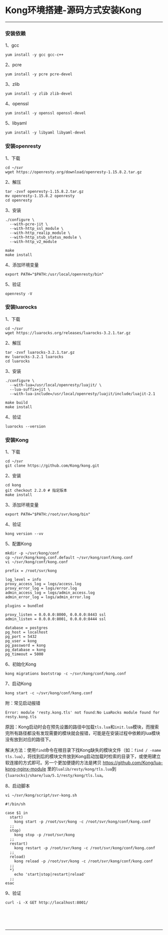 # Kong环境搭建-源码方式安装Kong

---

### 安装依赖

1、gcc

~~~shell
yum install -y gcc gcc-c++
~~~

2、pcre

~~~shell
yum install -y pcre pcre-devel
~~~

3、zlib

~~~shell
yum install -y zlib zlib-devel
~~~

4、openssl

~~~shell
yum install -y openssl openssl-devel
~~~

5、libyaml

~~~shell
yum install -y libyaml libyaml-devel
~~~

### 安装openresty

1、下载

~~~shell
cd ~/svr
wget https://openresty.org/download/openresty-1.15.8.2.tar.gz
~~~

2、解压

~~~shell
tar -zvxf openresty-1.15.8.2.tar.gz
mv openresty-1.15.8.2 openresty
cd openresty
~~~

3、安装

~~~shell
./configure \
  --with-pcre-jit \
  --with-http_ssl_module \
  --with-http_realip_module \
  --with-http_stub_status_module \
  --with-http_v2_module

make
make install
~~~

4、添加环境变量

~~~shell
export PATH="$PATH:/usr/local/openresty/bin"
~~~

5、验证

~~~shell
openresty -V
~~~

### 安装luarocks

1、下载

~~~shell
cd ~/svr
wget https://luarocks.org/releases/luarocks-3.2.1.tar.gz
~~~

2、解压

~~~shell
tar -zvxf luarocks-3.2.1.tar.gz
mv luarocks-3.2.1 luarocks
cd luarocks
~~~

3、安装

~~~shell
./configure \
  --with-lua=/usr/local/openresty/luajit/ \
  --lua-suffix=jit \
  --with-lua-include=/usr/local/openresty/luajit/include/luajit-2.1

make build
make install
~~~

4、验证

~~~shell
luarocks --version
~~~

### 安装Kong

1、下载

~~~shell
cd ~/svr
git clone https://github.com/Kong/kong.git
~~~

2、安装

~~~shell
cd kong
git checkout 2.2.0 # 指定版本
make install
~~~

3、添加环境变量

~~~shell
export PATH="$PATH:/root/svr/kong/bin"
~~~

4、验证

~~~shell
kong version --vv
~~~

5、配置Kong

~~~shell
mkdir -p ~/svr/kong/conf
cp ~/svr/kong/kong.conf.default ~/svr/kong/conf/kong.conf
vi ~/svr/kong/conf/kong.conf
~~~

~~~plaintext
prefix = /root/svr/kong

log_level = info
proxy_access_log = logs/access.log
proxy_error_log = logs/error.log
admin_access_log = logs/admin_access.log
admin_error_log = logs/admin_error.log

plugins = bundled

proxy_listen = 0.0.0.0:8000, 0.0.0.0:8443 ssl
admin_listen = 0.0.0.0:8001, 0.0.0.0:8444 ssl

database = postgres
pg_host = localhost
pg_port = 5432
pg_user = kong
pg_password = kong
pg_database = kong
pg_timeout = 5000
~~~

6、初始化Kong

~~~shell
kong migrations bootstrap -c ~/svr/kong/conf/kong.conf
~~~

7、启动Kong

~~~shell
kong start -c ~/svr/kong/conf/kong.conf
~~~

附：常见启动报错

~~~plaintext
Error: module 'resty.kong.tls' not found:No LuaRocks module found for resty.kong.tls
~~~

原因：Kong启动时会在预先设置的路径中加载`tls.lua`和`init.lua`模块，而搜索完所有路径都没有发现需要的模块就会报错，可能是在安装过程中依赖的lua模块没有放到对应的路径下。

解决方法：使用`find`命令在根目录下找Kong缺失的模块文件（如：`find / -name tls.lua`），将找到后的模块文件放到Kong启动加载时检索的目录下，或使用建立软连接的方式即可。另一个更加便捷的方法是拷贝 https://github.com/Kong/lua-kong-nginx-module 里的`lualib/resty/kong/tls.lua`到  `{luarocks}/share/lua/5.1/resty/kong/tls.lua`。

8、启动脚本

~~~shell
vi ~/svr/kong/script/svr-kong.sh
~~~

~~~shell
#!/bin/sh

case $1 in
  start)
    kong start -p /root/svr/kong -c /root/svr/kong/conf/kong.conf
  ;;
  stop)
    kong stop -p /root/svr/kong
  ;;
  restart)
    kong restart -p /root/svr/kong -c /root/svr/kong/conf/kong.conf
  ;;
  reload)
    kong reload -p /root/svr/kong -c /root/svr/kong/conf/kong.conf
  ;;
  *)
    echo 'start|stop|restart|reload'
  ;;
esac
~~~

9、验证

~~~shell
curl -i -X GET http://localhost:8001/
~~~



<br/><br/><br/>

---

